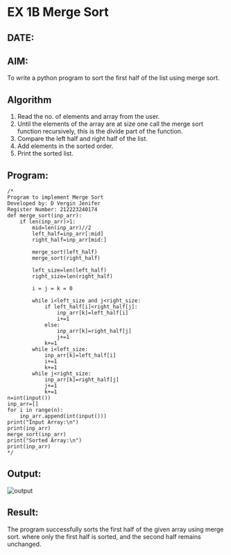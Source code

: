 # EX 1B Merge Sort
## DATE:
## AIM:
To write a python program to sort the first half of the list using merge sort.

## Algorithm
1. Read the no. of elements and array from the user.
2. Until the elements of the array are at size one call the merge sort function recursively, this is the divide part of the function.
3. Compare the left half and right half of the list.
4. Add elements in the sorted order.
5. Print the sorted list.

## Program:
```
/*
Program to implement Merge Sort
Developed by: D Vergin Jenifer
Register Number: 212223240174
def merge_sort(inp_arr):
    if len(inp_arr)>1:
        mid=len(inp_arr)//2
        left_half=inp_arr[:mid]
        right_half=inp_arr[mid:]
        
        merge_sort(left_half)
        merge_sort(right_half)
        
        left_size=len(left_half)
        right_size=len(right_half)
        
        i = j = k = 0
        
        while i<left_size and j<right_size:
            if left_half[i]<right_half[j]:
                inp_arr[k]=left_half[i]
                i+=1
            else:
                inp_arr[k]=right_half[j]
                j+=1
            k+=1
        while i<left_size:
            inp_arr[k]=left_half[i]
            i+=1
            k+=1
        while j<right_size:
            inp_arr[k]=right_half[j]
            j+=1
            k+=1
n=int(input())
inp_arr=[]
for i in range(n):
    inp_arr.append(int(input()))
print("Input Array:\n")
print(inp_arr)
merge_sort(inp_arr)
print("Sorted Array:\n")
print(inp_arr)
*/
```

## Output:
![output](mergesort.png)

## Result:
The program successfully sorts the first half of the given array using merge sort. where only the first half is sorted, and the second half remains unchanged.
